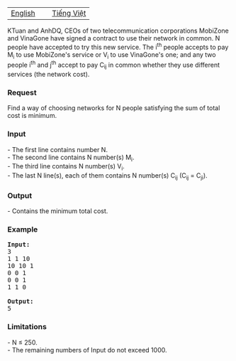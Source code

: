 <p>   </p>
<table class="problems" style="width: 100%;" border="0">
<tbody>
<tr class="navigation">
<td width="50%"><a href="/problems/MOBIVINA/en/">English</a></td>
<td width="50%"><a href="/problems/MOBIVINA/vn/">Tiếng Việt</a></td>
</tr>
</tbody>
</table>
<p></p>
<p>KTuan and AnhDQ, CEOs of two telecommunication corporations MobiZone and VinaGone have signed a contract to use their network in common. N people have accepted to try this new service. The i<sup>th</sup> people accepts to pay M<sub>i</sub> to use MobiZone's service or V<sub>i</sub> to use VinaGone's one; and any two people i<sup>th</sup> and j<sup>th</sup> accept to pay C<sub>ij</sub> in common whether they use different services (the network cost).</p>
<h3>Request</h3>
<p>Find a way of choosing networks for N people satisfying the sum of total cost is minimum.</p>
<h3>Input</h3>
<p>- The first line contains number N. <br>- The second line contains N number(s) M<sub>i</sub>. <br>- The third line contains N number(s) V<sub>i</sub>. <br>- The last N line(s), each of them contains N number(s) C<sub>ij</sub> (C<sub>ij</sub> = C<sub>ji</sub>).</p>
<h3>Output</h3>
<p>- Contains the minimum total cost.</p>
<h3>Example</h3>
<pre><strong>Input:</strong><br>3<br>1 1 10<br>10 10 1<br>0 0 1<br>0 0 1<br>1 1 0<br><br><strong>Output:</strong><br>5<br></pre>
<h3>Limitations</h3>
<p>- N ≤ 250. <br>- The remaining numbers of Input do not exceed 1000.</p>
<p> </p>